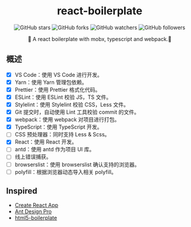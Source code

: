 <div align="center">

# react-boilerplate

![GitHub stars](https://img.shields.io/github/stars/mrlmx/react-boilerplate?style=flat-square) ![GitHub forks](https://img.shields.io/github/forks/mrlmx/react-boilerplate?style=flat-square) ![GitHub watchers](https://img.shields.io/github/watchers/mrlmx/react-boilerplate?style=flat-square) ![GitHub followers](https://img.shields.io/github/followers/mrlmx?style=flat-square)

🚀 A react boilerplate with mobx, typescript and webpack.🤘

</div>

## 概述

- [x] VS Code：使用 VS Code 进行开发。
- [x] Yarn：使用 Yarn 管理包依赖。
- [x] Prettier：使用 Prettier 格式化代码。
- [x] ESLint：使用 ESLint 校验 JS，TS 文件。
- [x] Stylelint：使用 Stylelint 校验 CSS，Less 文件。
- [x] Git 提交时，自动使用 Lint 工具校验 commit 的文件。
- [x] webpack：使用 webpack 对项目进行打包。
- [x] TypeScript：使用 TypeScript 开发。
- [ ] CSS 预处理器：同时支持 Less & Scss。
- [x] React：使用 React 开发。
- [ ] antd：使用 antd 作为项目 UI 库。
- [ ] 线上错误捕获。
- [ ] browserslist：使用 browserslist 确认支持的浏览器。
- [ ] polyfill：根据浏览器动态导入相关 polyfill。

## Inspired

- [Create React App](https://github.com/facebook/create-react-app/)
- [Ant Design Pro](https://github.com/ant-design/ant-design-pro/)
- [html5-boilerplate](https://github.com/h5bp/html5-boilerplate)